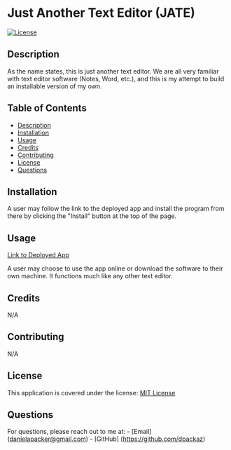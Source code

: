 # Just Another Text Editor (JATE)

[![License](https://img.shields.io/badge/License-MIT-yellow.svg)](https://opensource.org/licenses/MIT)

## Description

As the name states, this is just another text editor. We are all very familiar with text editor software (Notes, Word, etc.), and this is my attempt to build an installable version of my own.

## Table of Contents

- [Description](#description)
- [Installation](#installation)
- [Usage](#usage)
- [Credits](#credits)
- [Contributing](#contributing)
- [License](#license)
- [Questions](#questions)

## Installation

A user may follow the link to the deployed app and install the program from there by clicking the "Install" button at the top of the page.

## Usage

[Link to Deployed App](placeholder)

A user may choose to use the app online or download the software to their own machine. It functions much like any other text editor.

## Credits

N/A

## Contributing

N/A

## License

This application is covered under the license: [MIT License](https://opensource.org/licenses/MIT)

## Questions

For questions, please reach out to me at: - [Email] (danielapacker@gmail.com) - [GitHub] (https://github.com/dpackaz)
